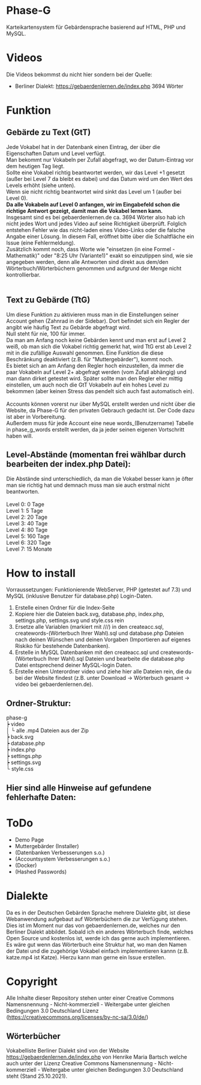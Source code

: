 # Phase-G
Karteikartensystem für Gebärdensprache basierend auf HTML, PHP und MySQL.

# Videos
Die Videos bekommst du nicht hier sondern bei der Quelle: 
- Berliner Dialekt: https://gebaerdenlernen.de/index.php 3694 Wörter

# Funktion
Gebärde zu Text (GtT)
---
Jede Vokabel hat in der Datenbank einen Eintrag, der über die Eigenschaften Datum und Level verfügt.<br>
Man bekommt nur Vokabeln per Zufall abgefragt, wo der Datum-Eintrag vor dem heutigen Tag liegt.<br>
Sollte eine Vokabel richtig beantwortet werden, wir das Level +1 gesetzt (außer bei Level 7 da bleibt es dabei) und das Datum wird um den Wert des Levels erhöht (siehe unten).<br>
Wenn sie nicht richtig beantwortet wird sinkt das Level um 1 (außer bei Level 0).<br>
**Da alle Vokabeln auf Level 0 anfangen, wir im Eingabefeld schon die richtige Antwort gezeigt, damit man die Vokabel lernen kann.<br>**
Insgesamt sind es bei gebaerdenlernen.de ca. 3694 Wörter also hab ich nicht jedes Wort und jedes Video auf seine Richtigkeit überprüft. Folglich entstehen Fehler wie das nicht-laden eines Video-Links oder die falsche Angabe einer Lösung. In diesem Fall, eröffnet bitte über die Schaltfläche ein Issue (eine Fehlermeldung).<br>
Zusätzlich kommt noch, dass Worte wie "einsetzen (in eine Formel - Mathematik)" oder "8:25 Uhr (Variante1)" exakt so einzutippen sind, wie sie angegeben werden, denn alle Antworten sind direkt aus dem/den Wörterbuch/Wörterbüchern genommen und aufgrund der Menge nicht kontrollierbar.<br><br>


Text zu Gebärde (TtG)
---
Um diese Funktion zu aktivieren muss man in die Einstellungen seiner Account gehen (Zahnrad in der Sidebar). Dort befindet sich ein Regler der angibt wie häufig Text zu Gebärde abgefragt wird.<br>
Null steht für nie, 100 für immer.<br>
Da man am Anfang noch keine Gebärden kennt und man erst auf Level 2 weiß, ob man sich die Vokabel richtig gemerkt hat, wird TtG erst ab Level 2 mit in die zufällige Auswahl genommen. Eine Funktion die diese Beschränkung deaktiviert (z.B. für "Muttergebärder"), kommt noch.<br>
Es bietet sich an am Anfang den Regler hoch einzustellen, da immer die paar Vokabeln auf Level 2+ abgefragt werden (vom Zufall abhängig) und man dann dirket getestet wird. Später sollte man den Regler eher mittig einstellen, um auch noch die GtT Vokabeln auf ein hohes Level zu bekommen (aber keinen Stress das pendelt sich auch fast automatisch ein).<br><br>
Accounts können vorerst nur über MySQL erstellt werden und nicht über die Website, da Phase-G für den privaten Gebrauch gedacht ist. Der Code dazu ist aber in Vorbereitung.<br>
Außerdem muss für jede Account eine neue words_(Benutzername) Tabelle in phase_g_words erstellt werden, da ja jeder seinen eigenen Vortschritt haben will.


Level-Abstände (momentan frei wählbar durch bearbeiten der index.php Datei):
---
Die Abstände sind unterschiedlich, da man die Vokabel besser kann je öfter man sie richtig hat und demnach muss man sie auch erstmal nicht beantworten.<br><br>
Level 0: 0 Tage<br>
Level 1: 5 Tage<br>
Level 2: 20 Tage<br>
Level 3: 40 Tage<br>
Level 4: 80 Tage<br>
Level 5: 160 Tage<br>
Level 6: 320 Tage<br>
Level 7: 15 Monate<br>


# How to install
Vorraussetzungen: Funktionierende WebServer, PHP (getestet auf 7.3) und MySQL (inklusive Benutzer für database.php) Login-Daten.
1. Erstelle einen Ordner für die Index-Seite
2. Kopiere hier die Dateien back.svg, database.php, index.php, settings.php, settings.svg und style.css rein
3. Ersetze alle Variablen (markiert mit ///) in den createacc.sql, createwords-(Wörterbuch Ihrer Wahl).sql und database.php Dateien nach deinen Wünschen und deinen Vorgaben (Importieren auf eigenes Riskiko für bestehende Datenbanken).
4. Erstelle in MySQL Datenbanken mit den createacc.sql und createwords-(Wörterbuch Ihrer Wahl).sql Dateien und bearbeite die database.php Datei entsprechend deiner MySQL-login Daten.
5. Erstelle einen Unterordner video und ziehe hier alle Dateien rein, die du bei der Website findest (z.B. unter Download -> Wörterbuch gesamt -> video bei gebaerdenlernen.de).

Ordner-Struktur:
---
phase-g<br>
 ┝ video<br>
 │   └ alle .mp4 Dateien aus der Zip<br>
 ┝ back.svg<br>
 ┝ database.php<br>
 ┝ index.php<br>
 ┝ settings.php<br>
 ┝ settings.svg<br>
 └ style.css<br>

Hier sind alle Hinweise auf gefundene fehlerhafte Daten:
---
# ToDo
- Demo Page
- Muttergebärder (Installer)
- (Datenbanken Verbesserungen s.o.)
- (Accountsystem Verbesserungen s.o.)
- (Docker)
- (Hashed Passwords)

# Dialekte
Da es in der Deutschen Gebärden Sprache mehrere Dialekte gibt, ist diese Webanwendung aufgebaut auf Wörterbüchern die zur Verfügung stehen.
Dies ist im Moment nur das von gebaerdenlernen.de, welches nur den Berliner Dialekt abbildet.
Sobald ich ein anderes Wörterbuch finde, welches Open Source und kostenlos ist, werde ich das gerne auch implementieren.
Es wäre gut wenn das Wörterbuch eine Struktur hat, wo man den Namen der Datei und die zugehörige Vokabel einfach implementieren kannn (z.B. katze.mp4 ist Katze).
Hierzu kann man gerne ein Issue erstellen.
# Copyright
Alle Inhalte dieser Repository stehen unter einer Creative Commons Namensnennung - Nicht-kommerziell - Weitergabe unter gleichen Bedingungen 3.0 Deutschland Lizenz (https://creativecommons.org/licenses/by-nc-sa/3.0/de/)

Wörterbücher
---
Vokabelliste Berliner Dialekt sind von der Website https://gebaerdenlernen.de/index.php von Henrike Maria Bartsch welche auch unter der Lizenz Creative Commons Namensnennung - Nicht-kommerziell - Weitergabe unter gleichen Bedingungen 3.0 Deutschland steht (Stand 25.10.2021).
